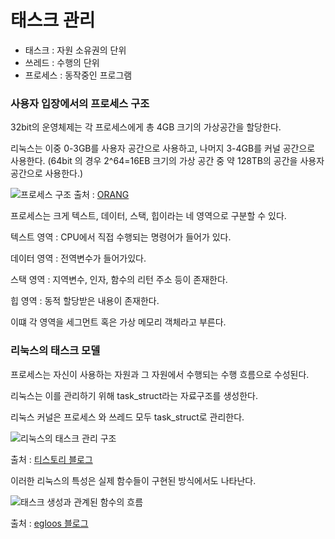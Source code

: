 # 태스크 관리

* 태스크 : 자원 소유권의 단위
* 쓰레드 : 수행의 단위
* 프로세스 : 동작중인 프로그램

### 사용자 입장에서의 프로세스 구조

32bit의 운영체제는 각 프로세스에게 총 4GB 크기의 가상공간을 할당한다.

리눅스는 이중 0-3GB를 사용자 공간으로 사용하고, 나머지 3-4GB를 커널 공간으로 사용한다.
(64bit 의 경우 2^64=16EB 크기의 가상 공간 중 약 128TB의 공간을 사용자 공간으로 사용한다.)

![프로세스 구조](https://t1.daumcdn.net/cfile/tistory/2453664C5444038310)
출처 : [ORANG](http://orang.tistory.com/entry/%EB%A6%AC%EB%88%85%EC%8A%A4-%ED%94%84%EB%A1%9C%EC%84%B8%EC%8A%A4-%EB%A9%94%EB%AA%A8%EB%A6%AC-%EA%B5%AC%EC%A1%B0)

프로세스는 크게 텍스트, 데이터, 스택, 힙이라는 네 영역으로 구분할 수 있다.

텍스트 영역 : CPU에서 직접 수행되는 명령어가 들어가 있다.

데이터 영역 : 전역변수가 들어가있다.

스택 영역 : 지역변수, 인자, 함수의 리턴 주소 등이 존재한다.

힙 영역 : 동적 할당받은 내용이 존재한다.

이떄 각 영역을 세그먼트 혹은 가상 메모리 객체라고 부른다.

### 리눅스의 태스크 모델

프로세스는 자신이 사용하는 자원과 그 자원에서 수행되는 수행 흐름으로 수성된다.

리눅스는 이를 관리하기 위해 task_struct라는 자료구조를 생성한다.

리눅스 커널은 프로세스 와 쓰레드 모두 task_struct로 관리한다.

![리눅스의 태스크 관리 구조](https://img1.daumcdn.net/thumb/R720x0.q80/?scode=mtistory&fname=http%3A%2F%2Fcfile21.uf.tistory.com%2Fimage%2F211BEC4C51C727FA2ED4A6)

출처 : [티스토리 블로그](http://muscle-fairy.tistory.com/m/149?category=518502)

이러한 리눅스의 특성은 실제 함수들이 구현된 방식에서도 나타난다.

![태스크 생성과 관계된 함수의 흐름](http://thumbnail.egloos.net/600x0/http://pds22.egloos.com/pds/201205/01/70/a0027070_4f9f3e585b9be.png)

출처 : [egloos 블로그](http://egloos.zum.com/hahaha333/v/3835505)

